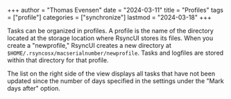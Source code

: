 +++
author = "Thomas Evensen"
date = "2024-03-11"
title =  "Profiles"
tags = ["profile"]
categories = ["synchronize"]
lastmod = "2024-03-18"
+++

Tasks can be organized in profiles. A profile is the name of the directory located at the storage location where RsyncUI stores its files. When you create a "newprofile," RsyncUI creates a new directory at `$HOME/.rsyncosx/macserialnumber/newprofile`. Tasks and logfiles are stored within that directory for that profile.

The list on the right side of the view displays all tasks that have not been updated since the number of days specified in the settings under the "Mark days after" option.
